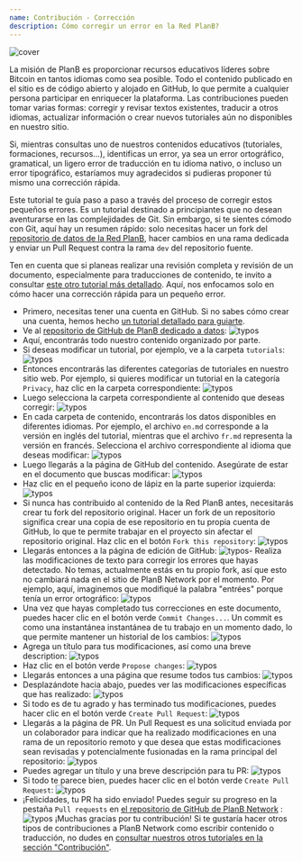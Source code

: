 ```yaml
---
name: Contribución - Corrección
description: Cómo corregir un error en la Red PlanB?
---
```

![cover](assets/cover.webp)

La misión de PlanB es proporcionar recursos educativos líderes sobre Bitcoin en tantos idiomas como sea posible. Todo el contenido publicado en el sitio es de código abierto y alojado en GitHub, lo que permite a cualquier persona participar en enriquecer la plataforma. Las contribuciones pueden tomar varias formas: corregir y revisar textos existentes, traducir a otros idiomas, actualizar información o crear nuevos tutoriales aún no disponibles en nuestro sitio.

Si, mientras consultas uno de nuestros contenidos educativos (tutoriales, formaciones, recursos...), identificas un error, ya sea un error ortográfico, gramatical, un ligero error de traducción en tu idioma nativo, o incluso un error tipográfico, estaríamos muy agradecidos si pudieras proponer tú mismo una corrección rápida.

Este tutorial te guía paso a paso a través del proceso de corregir estos pequeños errores. Es un tutorial destinado a principiantes que no desean aventurarse en las complejidades de Git. Sin embargo, si te sientes cómodo con Git, aquí hay un resumen rápido: solo necesitas hacer un fork del [repositorio de datos de la Red PlanB](https://github.com/DecouvreBitcoin/sovereign-university-data), hacer cambios en una rama dedicada y enviar un Pull Request contra la rama `dev` del repositorio fuente.

Ten en cuenta que si planeas realizar una revisión completa y revisión de un documento, especialmente para traducciones de contenido, te invito a consultar [este otro tutorial más detallado](https://planb.network/tutorials/others/content-review-tutorial). Aquí, nos enfocamos solo en cómo hacer una corrección rápida para un pequeño error.

- Primero, necesitas tener una cuenta en GitHub. Si no sabes cómo crear una cuenta, hemos hecho [un tutorial detallado para guiarte](https://planb.network/tutorials/others/create-github-account).
- Ve al [repositorio de GitHub de PlanB dedicado a datos](https://github.com/DecouvreBitcoin/sovereign-university-data):
![typos](assets/01.webp)
- Aquí, encontrarás todo nuestro contenido organizado por parte.
- Si deseas modificar un tutorial, por ejemplo, ve a la carpeta `tutorials`:
![typos](assets/02.webp)
- Entonces encontrarás las diferentes categorías de tutoriales en nuestro sitio web. Por ejemplo, si quieres modificar un tutorial en la categoría `Privacy`, haz clic en la carpeta correspondiente:
![typos](assets/03.webp)
- Luego selecciona la carpeta correspondiente al contenido que deseas corregir:
![typos](assets/04.webp)
- En cada carpeta de contenido, encontrarás los datos disponibles en diferentes idiomas. Por ejemplo, el archivo `en.md` corresponde a la versión en inglés del tutorial, mientras que el archivo `fr.md` representa la versión en francés. Selecciona el archivo correspondiente al idioma que deseas modificar: ![typos](assets/05.webp)
- Luego llegarás a la página de GitHub del contenido. Asegúrate de estar en el documento que buscas modificar: ![typos](assets/06.webp)
- Haz clic en el pequeño icono de lápiz en la parte superior izquierda: ![typos](assets/07.webp)
- Si nunca has contribuido al contenido de la Red PlanB antes, necesitarás crear tu fork del repositorio original. Hacer un fork de un repositorio significa crear una copia de ese repositorio en tu propia cuenta de GitHub, lo que te permite trabajar en el proyecto sin afectar el repositorio original. Haz clic en el botón `Fork this repository`: ![typos](assets/08.webp)
- Llegarás entonces a la página de edición de GitHub: ![typos](assets/09.webp)- Realiza las modificaciones de texto para corregir los errores que hayas detectado. No temas, actualmente estás en tu propio fork, así que esto no cambiará nada en el sitio de PlanB Network por el momento. Por ejemplo, aquí, imaginemos que modifiqué la palabra "entrées" porque tenía un error ortográfico: ![typos](assets/10.webp)
- Una vez que hayas completado tus correcciones en este documento, puedes hacer clic en el botón verde `Commit Changes...`. Un commit es como una instantánea instantánea de tu trabajo en un momento dado, lo que permite mantener un historial de los cambios: ![typos](assets/11.webp)
- Agrega un título para tus modificaciones, así como una breve description: ![typos](assets/12.webp)
- Haz clic en el botón verde `Propose changes`: ![typos](assets/13.webp)
- Llegarás entonces a una página que resume todos tus cambios: ![typos](assets/14.webp)
- Desplazándote hacia abajo, puedes ver las modificaciones específicas que has realizado: ![typos](assets/15.webp)
- Si todo es de tu agrado y has terminado tus modificaciones, puedes hacer clic en el botón verde `Create Pull Request`: ![typos](assets/16.webp)
- Llegarás a la página de PR. Un Pull Request es una solicitud enviada por un colaborador para indicar que ha realizado modificaciones en una rama de un repositorio remoto y que desea que estas modificaciones sean revisadas y potencialmente fusionadas en la rama principal del repositorio: ![typos](assets/17.webp)
- Puedes agregar un título y una breve descripción para tu PR: ![typos](assets/18.webp)
- Si todo te parece bien, puedes hacer clic en el botón verde `Create Pull Request`: ![typos](assets/19.webp)
- ¡Felicidades, tu PR ha sido enviado! Puedes seguir su progreso en la pestaña `Pull requests` en [el repositorio de GitHub de PlanB Network](https://github.com/DecouvreBitcoin/sovereign-university-data/pulls) :![typos](assets/20.webp)
¡Muchas gracias por tu contribución! Si te gustaría hacer otros tipos de contribuciones a PlanB Network como escribir contenido o traducción, no dudes en [consultar nuestros otros tutoriales en la sección "Contribución"](https://planb.network/tutorials/others).